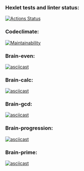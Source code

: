 ### Hexlet tests and linter status:
[![Actions Status](https://github.com/constvict/frontend-project-44/workflows/hexlet-check/badge.svg)](https://github.com/constvict/frontend-project-44/actions)
### Codeclimate:
[![Maintainability](https://api.codeclimate.com/v1/badges/316e9e6f065340b6cc19/maintainability)](https://codeclimate.com/github/constvict/frontend-project-44/maintainability)
### Brain-even:
[![asciicast](https://asciinema.org/a/nl70bs7KBtkJe00U9YTfUKN4n.svg)](https://asciinema.org/a/nl70bs7KBtkJe00U9YTfUKN4n)
### Brain-calc:
[![asciicast](https://asciinema.org/a/UyofmP3VNWazuAxuyshDBjX0e.svg)](https://asciinema.org/a/UyofmP3VNWazuAxuyshDBjX0e)
### Brain-gcd:
[![asciicast](https://asciinema.org/a/8yDw5hyqGOavLVJXR9prR3QUw.svg)](https://asciinema.org/a/8yDw5hyqGOavLVJXR9prR3QUw)
### Brain-progression:
[![asciicast](https://asciinema.org/a/X3vbhFy8GyiOA2EuZdfJYnAib.svg)](https://asciinema.org/a/X3vbhFy8GyiOA2EuZdfJYnAib)
### Brain-prime:
[![asciicast](https://asciinema.org/a/sLnCm1vEJ7qkkiXpKBKedxLg6.svg)](https://asciinema.org/a/sLnCm1vEJ7qkkiXpKBKedxLg6)